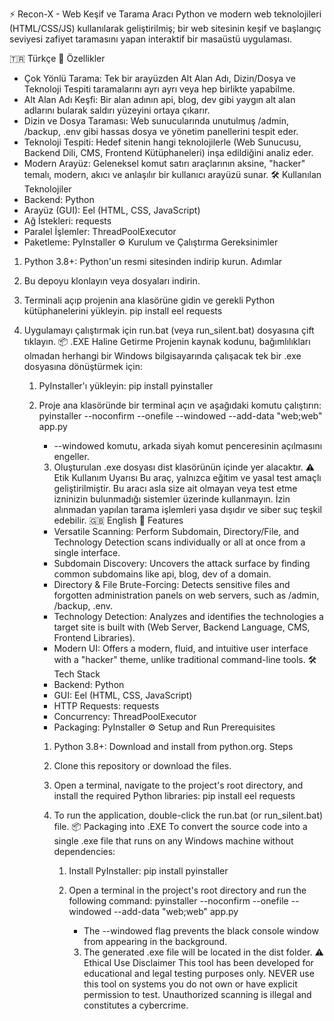 ﻿⚡ Recon-X - Web Keşif ve Tarama Aracı
Python ve modern web teknolojileri (HTML/CSS/JS) kullanılarak geliştirilmiş; bir web sitesinin keşif ve başlangıç seviyesi zafiyet taramasını yapan interaktif bir masaüstü uygulaması.


  

🇹🇷 Türkçe
🚀 Özellikler
* Çok Yönlü Tarama: Tek bir arayüzden Alt Alan Adı, Dizin/Dosya ve Teknoloji Tespiti taramalarını ayrı ayrı veya hep birlikte yapabilme.
* Alt Alan Adı Keşfi: Bir alan adının api, blog, dev gibi yaygın alt alan adlarını bularak saldırı yüzeyini ortaya çıkarır.
* Dizin ve Dosya Taraması: Web sunucularında unutulmuş /admin, /backup, .env gibi hassas dosya ve yönetim panellerini tespit eder.
* Teknoloji Tespiti: Hedef sitenin hangi teknolojilerle (Web Sunucusu, Backend Dili, CMS, Frontend Kütüphaneleri) inşa edildiğini analiz eder.
* Modern Arayüz: Geleneksel komut satırı araçlarının aksine, "hacker" temalı, modern, akıcı ve anlaşılır bir kullanıcı arayüzü sunar.
🛠️ Kullanılan Teknolojiler
* Backend: Python
* Arayüz (GUI): Eel (HTML, CSS, JavaScript)
* Ağ İstekleri: requests
* Paralel İşlemler: ThreadPoolExecutor
* Paketleme: PyInstaller
⚙️ Kurulum ve Çalıştırma
Gereksinimler
1. Python 3.8+: Python'un resmi sitesinden indirip kurun.
Adımlar
1. Bu depoyu klonlayın veya dosyaları indirin.
2. Terminali açıp projenin ana klasörüne gidin ve gerekli Python kütüphanelerini yükleyin.
pip install eel requests

3. Uygulamayı çalıştırmak için run.bat (veya run_silent.bat) dosyasına çift tıklayın.
📦 .EXE Haline Getirme
Projenin kaynak kodunu, bağımlılıkları olmadan herhangi bir Windows bilgisayarında çalışacak tek bir .exe dosyasına dönüştürmek için:
   1. PyInstaller'ı yükleyin: pip install pyinstaller
   2. Proje ana klasöründe bir terminal açın ve aşağıdaki komutu çalıştırın:
pyinstaller --noconfirm --onefile --windowed --add-data "web;web" app.py

      * --windowed komutu, arkada siyah komut penceresinin açılmasını engeller.
      3. Oluşturulan .exe dosyası dist klasörünün içinde yer alacaktır.
⚠️ Etik Kullanım Uyarısı
Bu araç, yalnızca eğitim ve yasal test amaçlı geliştirilmiştir. Bu aracı asla size ait olmayan veya test etme izninizin bulunmadığı sistemler üzerinde kullanmayın. İzin alınmadan yapılan tarama işlemleri yasa dışıdır ve siber suç teşkil edebilir.
🇬🇧 English
🚀 Features
      * Versatile Scanning: Perform Subdomain, Directory/File, and Technology Detection scans individually or all at once from a single interface.
      * Subdomain Discovery: Uncovers the attack surface by finding common subdomains like api, blog, dev of a domain.
      * Directory & File Brute-Forcing: Detects sensitive files and forgotten administration panels on web servers, such as /admin, /backup, .env.
      * Technology Detection: Analyzes and identifies the technologies a target site is built with (Web Server, Backend Language, CMS, Frontend Libraries).
      * Modern UI: Offers a modern, fluid, and intuitive user interface with a "hacker" theme, unlike traditional command-line tools.
🛠️ Tech Stack
      * Backend: Python
      * GUI: Eel (HTML, CSS, JavaScript)
      * HTTP Requests: requests
      * Concurrency: ThreadPoolExecutor
      * Packaging: PyInstaller
⚙️ Setup and Run
Prerequisites
      1. Python 3.8+: Download and install from python.org.
Steps
      1. Clone this repository or download the files.
      2. Open a terminal, navigate to the project's root directory, and install the required Python libraries:
pip install eel requests

      3. To run the application, double-click the run.bat (or run_silent.bat) file.
📦 Packaging into .EXE
To convert the source code into a single .exe file that runs on any Windows machine without dependencies:
         1. Install PyInstaller: pip install pyinstaller
         2. Open a terminal in the project's root directory and run the following command:
pyinstaller --noconfirm --onefile --windowed --add-data "web;web" app.py

            * The --windowed flag prevents the black console window from appearing in the background.
            3. The generated .exe file will be located in the dist folder.
⚠️ Ethical Use Disclaimer
This tool has been developed for educational and legal testing purposes only. NEVER use this tool on systems you do not own or have explicit permission to test. Unauthorized scanning is illegal and constitutes a cybercrime.